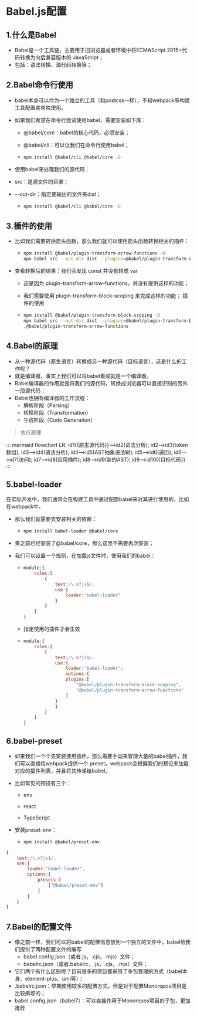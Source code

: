 #  Babel.js配置

## 1.什么是Babel

- Babel是一个工具链，主要用于旧浏览器或者环境中将ECMAScript 2015+代码转换为向后兼容版本的 JavaScript； 
- 包括：语法转换、源代码转换等；



## 2.Babel命令行使用

- babel本身可以作为一个独立的工具（和postcss一样），不和webpack等构建工具配置来单独使用。 

- 如果我们希望在命令行尝试使用babel，需要安装如下库： 

  - @babel/core：babel的核心代码，必须安装； 

  - @babel/cli：可以让我们在命令行使用babel；

  - ```bash
    npm install @babel/cli @babel/core -D
    ```

    

- 使用babel来处理我们的源代码： 

- src：是源文件的目录； 

- --out-dir：指定要输出的文件夹dist；

  - ```bash
    npm install @babel/cli @babel/core -D
    ```

## 3.插件的使用

- 比如我们需要转换箭头函数，那么我们就可以使用箭头函数转换相关的插件：

  - ```bash
    npm install @babel/plugin-transform-arrow-functions -D 
    npx babel src --out-dir dist --plugins=@babel/plugin-transform-arrow-functions
    ```

    

- 查看转换后的结果：我们会发现 const 并没有转成 var 

  - 这是因为 plugin-transform-arrow-functions，并没有提供这样的功能； 

  - 我们需要使用 plugin-transform-block-scoping 来完成这样的功能； 插件的使用 

  - ```bash
    npm install @babel/plugin-transform-block-scoping -D 
    npx babel src --out-dir dist --plugins=@babel/plugin-transform-block-scoping
    ,@babel/plugin-transform-arrow-functions
    ```

## 4.Babel的原理

  - 从一种源代码（原生语言）转换成另一种源代码（目标语言），这是什么的工作呢？ 
  - 就是编译器，事实上我们可以将babel看成就是一个编译器。 
  - Babel编译器的作用就是将我们的源代码，转换成浏览器可以直接识别的另外一段源代码； 
  - Babel也拥有编译器的工作流程： 
    - 解析阶段（Parsing） 
    - 转换阶段（Transformation） 
    - 生成阶段（Code Generation）



> 执行原理



::: mermaid
flowchart LR;
	id1{{原生源代码}}-->id2(词法分析);
	id2-->id3(token数组);
	id3-->id4(语法分析);
	id4-->id5(AST抽象语法树);
	id5-->id6(遍历);
	id6-->id7(访问);
	id7-->id8(应用插件);
	id8-->id9(新的AST);
	id9-->id10{{目标代码}}
:::

## 5.babel-loader

在实际开发中，我们通常会在构建工具中通过配置babel来对其进行使用的，比如在webpack中。 

- 那么我们就需要去安装相关的依赖： 

  - ```bash
    npm install babel-loader @babel/core
    ```

    

- 果之前已经安装了@babel/core，那么这里不需要再次安装； 

- 我们可以设置一个规则，在加载js文件时，使用我们的babel：

  - ```js
    module:{
        rules:[
            {
                test:/\.m?js$/,
                use:{
                    loader:"babel-loader"
                }
            }
        ]
    }
    ```

  - 指定使用的插件才会生效

  - ```js
    module:{
        rules:[
            {
                test:/\.m?js$/,
                use:{
                    loader:"babel-loader";
                    options:{
                    plugins:[
                    	"@babel/plugin-transform-block-scoping",
                    	"@babel/plugin-transform-arrow-functions"
                    ]
                }
                }
            }
        ]
    }
    ```

##  6.babel-preset

- 如果我们一个个去安装使用插件，那么需要手动来管理大量的babel插件，我们可以直接给webpack提供一个 preset，webpack会根据我们的预设来加载对应的插件列表，并且将其传递给babel。 

- 比如常见的预设有三个： 

  - env 

  - react 

  - TypeScript 

- 安装preset-env： 

  - ```bash
    npm install @babel/preset-env
    ```

```js
{
    test:/\.m?js$/,
    use:{
        loader:"babel-loader",
        options:{
            presets:[
                ["@babel/preset-env"]
            ]
        }
    }
}
```

## 7.Babel的配置文件

- 像之前一样，我们可以将babel的配置信息放到一个独立的文件中，babel给我们提供了两种配置文件的编写
  - babel.config.json（或者.js，.cjs，.mjs）文件； 
  - babelrc.json（或者.babelrc，.js，.cjs，.mjs）文件；
- 它们两个有什么区别呢？目前很多的项目都采用了多包管理的方式（babel本身、element-plus、umi等）；
- .babelrc.json：早期使用较多的配置方式，但是对于配置Monorepos项目是比较麻烦的； 
- babel.config.json（babel7）：可以直接作用于Monorepos项目的子包，更加推荐

